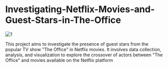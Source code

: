 # Investigating-Netflix-Movies-and-Guest-Stars-in-The-Office
![1](https://github.com/Marwan951/Investigating-Netflix-Movies-and-Guest-Stars-in-The-Office/assets/95751506/2d022d5c-009d-4c18-b4b2-53e72131f51c)

This project aims to investigate the presence of guest stars from the popular TV show "The Office" in Netflix movies. It involves data collection, analysis, and visualization to explore the crossover of actors between "The Office" and movies available on the Netflix platform
